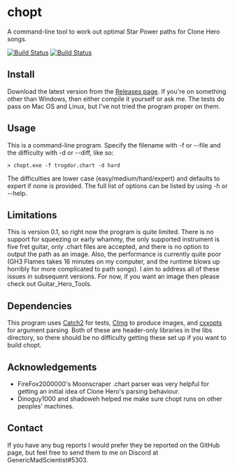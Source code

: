 # chopt

A command-line tool to work out optimal Star Power paths for Clone Hero songs.

[![Build Status](https://travis-ci.com/GenericMadScientist/chopt.svg?branch=master)](https://travis-ci.com/GenericMadScientist/chopt)
[![Build Status](https://ci.appveyor.com/api/projects/status/github/GenericMadScientist/chopt?branch=master&svg=true)](https://ci.appveyor.com/project/GenericMadScientist/chopt)

## Install

Download the latest version from the [Releases page](../../releases). If you're
on something other than Windows, then either compile it yourself or ask me. The
tests do pass on Mac OS and Linux, but I've not tried the program proper on
them.

## Usage

This is a command-line program. Specify the filename with -f or --file and the
difficulty with -d or --diff, like so:

```
> chopt.exe -f trogdor.chart -d hard
```

The difficulties are lower case (easy/medium/hard/expert) and defaults to
expert if none is provided. The full list of options can be listed by using -h
or --help.

## Limitations

This is version 0.1, so right now the program is quite limited. There is no
support for squeezing or early whammy, the only supported instrument is five
fret guitar, only .chart files are accepted, and there is no option to output
the path as an image. Also, the performance is currently quite poor (GH3 Flames
takes 16 minutes on my computer, and the runtime blows up horribly for more
complicated to path songs). I aim to address all of these issues in subsequent
versions. For now, if you want an image then please check out
Guitar_Hero_Tools.

## Dependencies

This program uses [Catch2](https://github.com/catchorg/Catch2) for tests,
[CImg](https://cimg.eu/) to produce images, and
[cxxopts](https://github.com/jarro2783/cxxopts) for argument parsing. Both of
these are header-only libraries in the libs directory, so there should be no
difficulty getting these set up if you want to build chopt.

## Acknowledgements

* FireFox2000000's Moonscraper .chart parser was very helpful for getting an
initial idea of Clone Hero's parsing behaviour.
* Dinoguy1000 and shadoweh helped me make sure chopt runs on other peoples'
machines.

## Contact

If you have any bug reports I would prefer they be reported on the GitHub page,
but feel free to send them to me on Discord at GenericMadScientist#5303.
